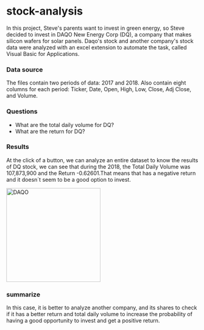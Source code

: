 # stock-analysis
In this project, Steve's parents want to invest in green energy, so Steve decided to invest in DAQO New Energy Corp (DQ), a company that makes silicon wafers for solar panels. Daqo's stock and another company's stock data were analyzed with an excel extension to automate the task, called Visual Basic for Applications.

### Data source
The files contain two periods of data: 2017 and 2018. Also contain eight columns for each period: Ticker, Date, Open, High, Low, Close, Adj Close, and Volume.


### Questions
* What are the total daily volume for DQ?
* What are the return for DQ?

### Results

At the click of a button, we can analyze an entire dataset to know the results of DQ stock, we can see that during the 2018, the Total Daily Volume was
107,873,900 and the Return -0.62601.That means that has a negative return and it doesn´t seem to be a good option to invest.

<img width="247" alt="DAQO" src="https://user-images.githubusercontent.com/96165500/184470268-ed92fea4-ca1e-4986-8544-3f38cd3987f0.png">

### summarize

In this case, it is better to analyze another company, and its shares to check if it has a better return and total daily volume to increase the probability of having a good opportunity to invest and get a positive return.

